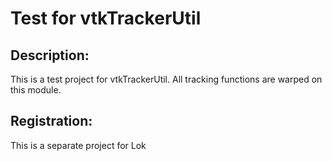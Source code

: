 # Test for vtkTrackerUtil


## Description:
This is a test project for vtkTrackerUtil. All tracking functions are warped on this module.


## Registration:
This is a separate project for Lok
